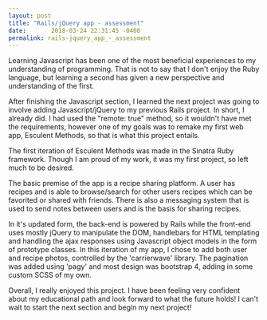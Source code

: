 ```yaml
---
layout: post
title: "Rails/jQuery app - assessment"
date:       2018-03-24 22:31:45 -0400
permalink: rails-jquery_app_-_assessment
---
```



Learning Javascript has been one of the most beneficial experiences to my understanding of programming. That is not to say that I don't enjoy the Ruby language, but learning a second has given a new perspective and understanding of the first.

After finishing the Javascript section, I learned the next project was going to involve adding Javascript/jQuery to my previous Rails project. In short, I already did. I had used the "remote: true" method, so it wouldn't have met the requirements, however one of my goals was to remake my first web app, Esculent Methods, so that is what this project entails.

The first iteration of Esculent Methods was made in the Sinatra Ruby framework. Though I am proud of my work, it was my first project, so left much to be desired.

The basic premise of the app is a recipe sharing platform. A user has recipes and is able to browse/search for other users recipes which can be favorited or shared with friends. There is also a messaging system that is used to send notes between users and is the basis for sharing recipes.

In it's updated form, the back-end is powered by Rails while the front-end uses mostly jQuery to manipulate the DOM, handlebars for HTML templating and handling the ajax responses using Javascript object models in the form of prototype classes. In this iteration of my app, I chose to add both user and recipe photos, controlled by the 'carrierwave' library. The pagination was added using 'pagy' and most design was bootstrap 4, adding in some custom SCSS of my own.

Overall, I really enjoyed this project. I have been feeling very confident about my educational path and look forward to what the future holds!
I can't wait to start the next section and begin my next project!
